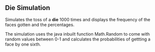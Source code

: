 ## Die Simulation

Simulates the toss of a __die__ 1000 times and displays the frequency of the faces gotten and the percentages.  

The simulation uses the java inbuilt function Math.Random to come with random values between 0-1 and calculates the probabilities of gettting a face by one sixth.